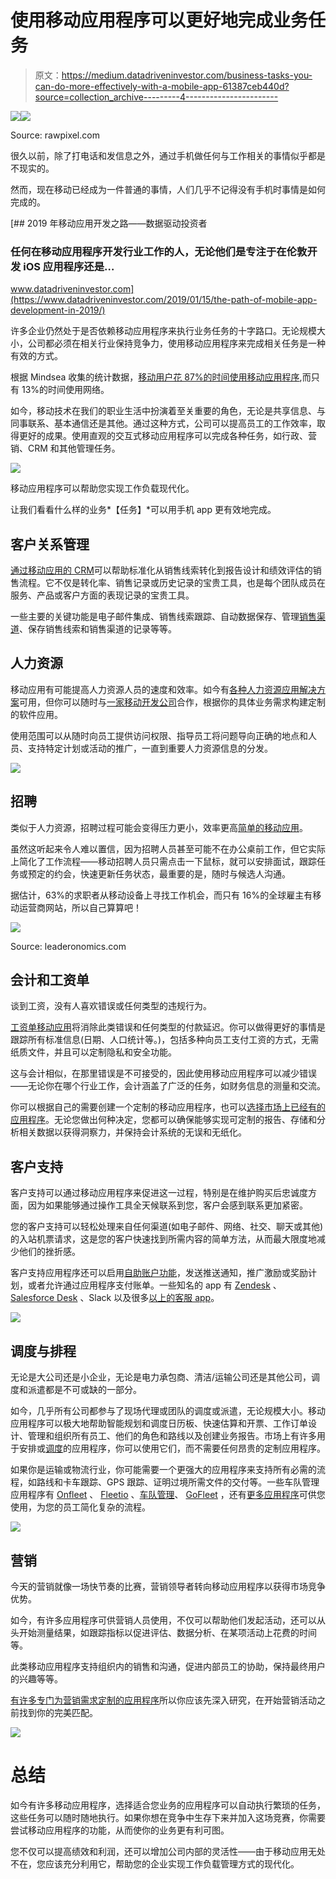 # 使用移动应用程序可以更好地完成业务任务

> 原文：<https://medium.datadriveninvestor.com/business-tasks-you-can-do-more-effectively-with-a-mobile-app-61387ceb440d?source=collection_archive---------4----------------------->

[![](img/284176b62db78d50e887f51ac5204a0f.png)](http://www.track.datadriveninvestor.com/1B9E)![](img/546142dc6ee07856aea74cf7d519cabf.png)

Source: rawpixel.com

很久以前，除了打电话和发信息之外，通过手机做任何与工作相关的事情似乎都是不现实的。

然而，现在移动已经成为一件普通的事情，人们几乎不记得没有手机时事情是如何完成的。

[](https://www.datadriveninvestor.com/2019/01/15/the-path-of-mobile-app-development-in-2019/) [## 2019 年移动应用开发之路——数据驱动投资者

### 任何在移动应用程序开发行业工作的人，无论他们是专注于在伦敦开发 iOS 应用程序还是…

www.datadriveninvestor.com](https://www.datadriveninvestor.com/2019/01/15/the-path-of-mobile-app-development-in-2019/) 

许多企业仍然处于是否依赖移动应用程序来执行业务任务的十字路口。无论规模大小，公司都必须在相关行业保持竞争力，使用移动应用程序来完成相关任务是一种有效的方式。

根据 Mindsea 收集的统计数据，[移动用户花 87%的时间使用移动应用程序](https://mindsea.com/app-stats/),而只有 13%的时间使用网络。

如今，移动技术在我们的职业生活中扮演着至关重要的角色，无论是共享信息、与同事联系、基本通信还是其他。通过这种方式，公司可以提高员工的工作效率，取得更好的成果。使用直观的交互式移动应用程序可以完成各种任务，如行政、营销、CRM 和其他管理任务。

![](img/408eadd414b51fff5a48d5ab7a3fd17e.png)

移动应用程序可以帮助您实现工作负载现代化。

让我们看看什么样的业务*【任务】*可以用手机 app 更有效地完成。

## **客户关系管理**

[通过移动应用的 CRM](https://fitsmallbusiness.com/best-mobile-crm-app/)可以帮助标准化从销售线索转化到报告设计和绩效评估的销售流程。它不仅是转化率、销售记录或历史记录的宝贵工具，也是每个团队成员在服务、产品或客户方面的表现记录的宝贵工具。

一些主要的关键功能是电子邮件集成、销售线索跟踪、自动数据保存、管理[销售渠道](https://blog.hubspot.com/sales/sales-pipeline)、保存销售线索和销售渠道的记录等等。

## **人力资源**

移动应用有可能提高人力资源人员的速度和效率。如今有[各种人力资源应用解决方案](https://www.softwaresuggest.com/hr-mobile-apps-software)可用，但你可以随时与[一家移动开发公司](http://zesium.com/)合作，根据你的具体业务需求构建定制的软件应用。

使用范围可以从随时向员工提供访问权限、指导员工将问题导向正确的地点和人员、支持特定计划或活动的推广，一直到重要人力资源信息的分发。

![](img/fc90590776d61fe9f90dd73bf1710055.png)

## **招聘**

类似于人力资源，招聘过程可能会变得压力更小，效率更高[简单的移动应用](https://www.mimeo.com/blog/top-recruiting-apps/)。

虽然这听起来令人难以置信，因为招聘人员甚至可能不在办公桌前工作，但它实际上简化了工作流程——移动招聘人员只需点击一下鼠标，就可以安排面试，跟踪任务或预定的约会，快速更新任务状态，最重要的是，随时与候选人沟通。

据估计，63%的求职者从移动设备上寻找工作机会，而只有 16%的全球雇主有移动运营商网站，所以自己算算吧！

![](img/4e773cde54b3dddc7cc5b374b492af9f.png)

Source: leaderonomics.com

## **会计和工资单**

谈到工资，没有人喜欢错误或任何类型的违规行为。

[工资单移动应用](https://fitsmallbusiness.com/best-payroll-apps/)将消除此类错误和任何类型的付款延迟。你可以做得更好的事情是跟踪所有标准信息(日期、人口统计等。)，包括多种向员工支付工资的方式，无需纸质文件，并且可以定制隐私和安全功能。

这与会计相似，在那里错误是不可接受的，因此使用移动应用程序可以减少错误——无论你在哪个行业工作，会计涵盖了广泛的任务，如财务信息的测量和交流。

你可以根据自己的需要创建一个定制的移动应用程序，也可以[选择市场上已经有的应用程序](https://www.softwareadvice.com/accounting/mobile-apps-comparison/)。无论您做出何种决定，您都可以确保能够实现可定制的报告、存储和分析相关数据以获得洞察力，并保持会计系统的无误和无纸化。

## **客户支持**

客户支持可以通过移动应用程序来促进这一过程，特别是在维护购买后忠诚度方面，因为如果能够通过操作工具全天候联系到您，客户会感到联系更加紧密。

您的客户支持可以轻松处理来自任何渠道(如电子邮件、网络、社交、聊天或其他)的入站机票请求，这是您的客户快速找到所需内容的简单方法，从而最大限度地减少他们的挫折感。

客户支持应用程序还可以启用[自助账户功能](https://www.manageengine.com/products/self-service-password/help/admin-guide/features.html)，发送推送通知，推广激励或奖励计划，或者允许通过应用程序支付账单。一些知名的 app 有 [Zendesk](https://www.zendesk.com/) 、 [Salesforce Desk](https://www.salesforce.com/solutions/small-business-solutions/help-desk-software/?mc=desk) 、Slack 以及很多[以上的客服 app](https://www.customerthermometer.com/customer-service/14-brilliant-customer-service-apps/)。

![](img/5fd2a57a819616dfb74d1e107e29b2a3.png)

## **调度与排程**

无论是大公司还是小企业，无论是电力承包商、清洁/运输公司还是其他公司，调度和派遣都是不可或缺的一部分。

如今，几乎所有公司都参与了现场代理或团队的调度或派遣，无论规模大小。移动应用程序可以极大地帮助智能规划和调度日历板、快速估算和开票、工作订单设计、管理和组织所有员工、他们的角色和路线以及创建业务报告。市场上有许多用于安排或[调度](https://www.getapp.com/operations-management-software/service-dispatch/?oses_slug%5B%5D=android&oses_slug%5B%5D=ipad&sort=relevance)的应用程序，你可以使用它们，而不需要任何昂贵的定制应用程序。

如果你是运输或物流行业，你可能需要一个更强大的应用程序来支持所有必需的流程，如路线和卡车跟踪、GPS 跟踪、证明过境所需文件的交付等。一些车队管理应用程序有 [Onfleet](https://onfleet.com/fleet-management-software?utm_source=capterra&utm_medium=cpc&utm_campaign=fleet_management&utm_source=GetApp) 、 [Fleetio](https://www.getapp.com/operations-management-software/a/fleetio/) 、[车队管理](https://www.getapp.com/operations-management-software/a/fleet-manager/)、 [GoFleet](https://www.gofleet.com/product/mobile-dispatch) ，还有[更多应用程序](https://www.getapp.com/operations-management-software/fleet-management/os/android/)可供您使用，为您的员工简化复杂的流程。

![](img/d222d1e4afcd3b25d9812e0a08dc0f65.png)

## **营销**

今天的营销就像一场快节奏的比赛，营销领导者转向移动应用程序以获得市场竞争优势。

如今，有许多应用程序可供营销人员使用，不仅可以帮助他们发起活动，还可以从头开始测量结果，如跟踪指标以促进评估、数据分析、在某项活动上花费的时间等。

此类移动应用程序支持组织内的销售和沟通，促进内部员工的协助，保持最终用户的兴趣等等。

[有许多专门为营销需求定制的应用程序](https://www.oberlo.com/blog/mobile-marketing-apps)所以你应该先深入研究，在开始营销活动之前找到你的完美匹配。

![](img/5ab45ce26b6111e4aa5ea9f42389eee3.png)

# **总结**

如今有许多移动应用程序，选择适合您业务的应用程序可以自动执行繁琐的任务，这些任务可以随时随地执行。如果你想在竞争中生存下来并加入这场竞赛，你需要尝试移动应用程序的功能，从而使你的业务更有利可图。

您不仅可以提高绩效和利润，还可以增加公司内部的灵活性——由于移动应用无处不在，您应该充分利用它，帮助您的企业实现工作负载管理方式的现代化。